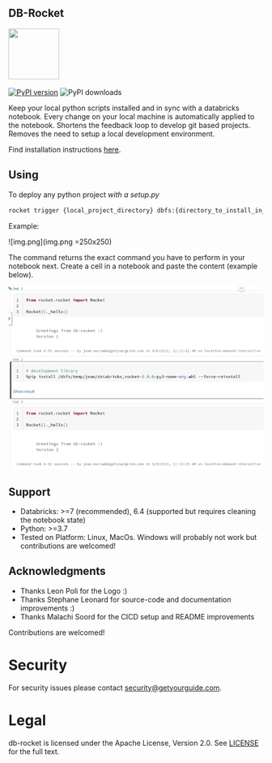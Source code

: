 ## DB-Rocket

<img src="https://user-images.githubusercontent.com/2252355/173396060-8ebb3a33-f389-421d-bea4-afc01a078307.svg" width="100" height="100">

[![PyPI version](https://badge.fury.io/py/databricks-rocket.svg)](https://badge.fury.io/py/databricks-rocket)
![PyPI downloads](https://img.shields.io/pypi/dm/databricks-rocket)

Keep your local python scripts installed and in sync with a databricks notebook.
Every change on your local machine is automatically applied to the notebook.
Shortens the feedback loop to develop git based projects.
Removes the need to setup a local development environment.

Find installation instructions [here](docs/installation.md).

## Using

To deploy any python project *with a setup.py*

```sh
rocket trigger {local_project_directory} dbfs:{directory_to_install_in_dbfs}
```

Example:

![img.png](img.png =250x250)

The command returns the exact command you have to perform in your notebook next.
Create a cell in a notebook and paste the content (example below).

![img_1.png](img_1.png)

## Support

- Databricks: >=7 (recommended), 6.4 (supported but requires cleaning the notebook state)
- Python: >=3.7
- Tested on Platform: Linux, MacOs. Windows will probably not work but contributions are welcomed!

## Acknowledgments

- Thanks Leon Poli for the Logo :)
- Thanks Stephane Leonard for source-code and documentation improvements :)
- Thanks Malachi Soord for the CICD setup and README improvements

Contributions are welcomed!

# Security

For security issues please contact [security@getyourguide.com](mailto:security@getyourguide.com).

# Legal

db-rocket is licensed under the Apache License, Version 2.0. See [LICENSE](LICENSE.txt) for the full text.
